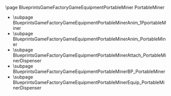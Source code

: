 \page BlueprintsGameFactoryGameEquipmentPortableMiner PortableMiner
- \subpage BlueprintsGameFactoryGameEquipmentPortableMinerAnim_1PportableMiner
- \subpage BlueprintsGameFactoryGameEquipmentPortableMinerAnim_PortableMiner
- \subpage BlueprintsGameFactoryGameEquipmentPortableMinerAttach_PortableMinerDispenser
- \subpage BlueprintsGameFactoryGameEquipmentPortableMinerBP_PortableMiner
- \subpage BlueprintsGameFactoryGameEquipmentPortableMinerEquip_PortableMinerDispenser
